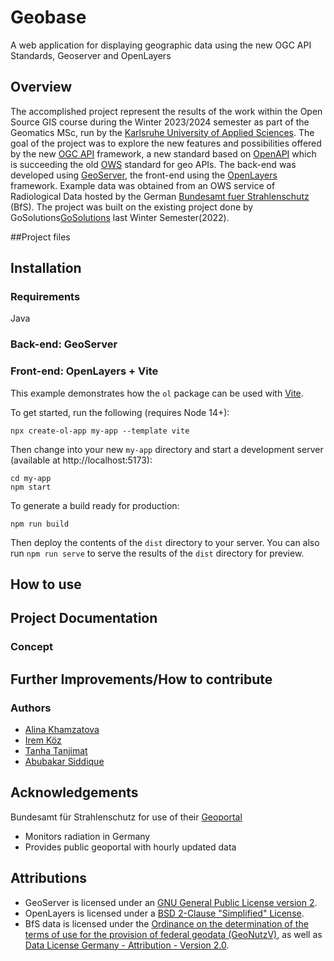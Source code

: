 # Geobase 
A web application for displaying geographic data using the new OGC API Standards, Geoserver and OpenLayers
## Overview
The accomplished project represent the results of the work within the Open Source GIS course during the Winter 2023/2024 semester as part of the Geomatics MSc, run by the [Karlsruhe University of Applied Sciences](https://www.h-ka.de/). The goal of the project was to explore the new features and possibilities offered by the new [OGC API](https://ogcapi.ogc.org/) framework, a new standard based on [OpenAPI](https://www.openapis.org/) which is succeeding the old [OWS](https://www.ogc.org/standards/owc) standard for geo APIs. The back-end was developed using [GeoServer](https://geoserver.org/), the front-end using the [OpenLayers](https://openlayers.org/) framework. Example data was obtained from an OWS service of Radiological Data hosted by the German [Bundesamt fuer Strahlenschutz](https://www.imis.bfs.de/geoportal/) (BfS). The project was built on the existing project done by GoSolutions[GoSolutions](https://github.com/HsKA-OSGIS-archive/GOSolutions/) last Winter Semester(2022). 

##Project files


## Installation 
### Requirements 
Java 
### Back-end: GeoServer
### Front-end: OpenLayers + Vite

This example demonstrates how the `ol` package can be used with [Vite](https://vitejs.dev/).

To get started, run the following (requires Node 14+):

    npx create-ol-app my-app --template vite

Then change into your new `my-app` directory and start a development server (available at http://localhost:5173):

    cd my-app
    npm start

To generate a build ready for production:

    npm run build

Then deploy the contents of the `dist` directory to your server.  You can also run `npm run serve` to serve the results of the `dist` directory for preview.

## How to use

## Project Documentation 

### Concept
## Further Improvements/How to contribute


### Authors

- [Alina Khamzatova](https://github.com/alina-khamzatova)
- [Irem Köz]()
- [Tanha Tanjimat]()
- [Abubakar Siddique]()

## Acknowledgements

Bundesamt für Strahlenschutz for use of their [Geoportal](https://www.imis.bfs.de/geoportal/)

- Monitors radiation in Germany
- Provides public geoportal with hourly updated data

## Attributions

- GeoServer is licensed under an [GNU General Public License version 2](https://github.com/geoserver/geoserver/blob/main/LICENSE.md). 
- OpenLayers is licensed under a [BSD 2-Clause "Simplified" License](https://github.com/openlayers/openlayers/blob/main/LICENSE.md).
- BfS data is licensed under the [Ordinance on the determination of the terms of use for the provision of federal geodata (GeoNutzV)](http://www.gesetze-im-internet.de/geonutzv/), as well as [Data License Germany - Attribution - Version 2.0](https://www.govdata.de/dl-de/by-2-0).